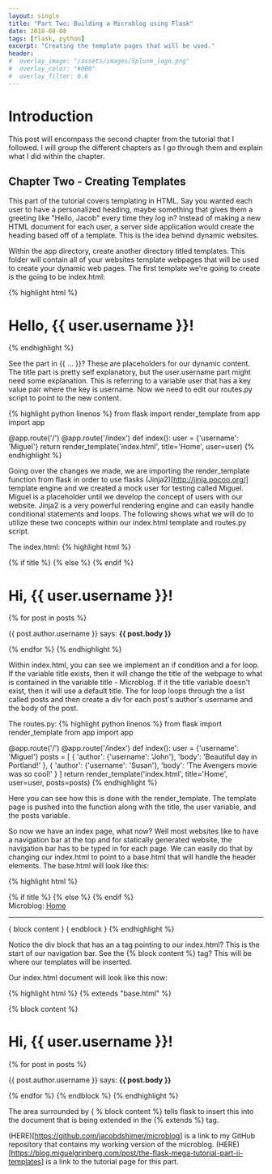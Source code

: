 ```yaml
---
layout: single
title: "Part Two: Building a Microblog using Flask"
date: 2018-08-08
tags: [flask, python]
excerpt: "Creating the template pages that will be used."
header:
#  overlay_image: "/assets/images/Splunk_logo.png"
#  overlay_color: "#000"
#  overlay_filter: 0.6
---
```


# Introduction

This post will encompass the second chapter from the tutorial that I followed.  I will group the different chapters as I go through them and explain what I did within the chapter.

## Chapter Two - Creating Templates

This part of the tutorial covers templating in HTML.  Say you wanted each user to have a personalized heading, maybe something that gives them a greeting like "Hello, Jacob" every time they log in?  Instead of making a new HTML document for each user, a server side application would create the heading based off of a template.  This is the idea behind dynamic websites.  

Within the app directory, create another directory titled templates.  This folder will contain all of your websites template webpages that will be used to create your dynamic web pages.  The first template we're going to create is the going to be index.html:

{% highlight html %}
  <html>
      <head>
          <title>{{ title }} - Microblog</title>
      </head>
      <body>
          <h1>Hello, {{ user.username }}!</h1>
      </body>
  </html>
{% endhighlight %}

See the part in {{ ... }}?  These are placeholders for our dynamic content.  The title part is pretty self explanatory, but the user.username part might need some explanation.  This is referring to a variable user that has a key value pair where the key is username.  Now we need to edit our routes.py script to point to the new content.

{% highlight python linenos %}
  from flask import render_template
  from app import app

  @app.route('/')
  @app.route('/index')
  def index():
      user = {'username': 'Miguel'}
      return render_template('index.html', title='Home', user=user)
{% endhighlight %}

Going over the changes we made, we are importing the render_template function from flask in order to use flasks (Jinja2)[http://jinja.pocoo.org/] template engine and we created a mock user for testing called Miguel.  Miguel is a placeholder until we develop the concept of users with our website.  Jinja2 is a very powerful rendering engine and can easily handle conditional statements and loops.  The following shows what we will do to utilize these two concepts within our index.html template and routes.py script.

The index.html:
{% highlight html %}
  <html>
      <head>
          {% if title %}
          <title>{{ title }} - Microblog</title>
          {% else %}
          <title>Welcome to Microblog</title>
          {% endif %}
      </head>
      <body>
          <h1>Hi, {{ user.username }}!</h1>
          {% for post in posts %}
          <div><p>{{ post.author.username }} says: <b>{{ post.body }}</b></p></div>
          {% endfor %}
      </body>
  </html>
{% endhighlight %}

Within index.html, you can see we implement an if condition and a for loop.  If the variable title exists, then it will change the title of the webpage to what is contained in the variable title - Microblog.  If it the title variable doesn't exist, then it will use a default title.  The for loop loops through the a list called posts and then create a div for each post's author's username and the body of the post.

The routes.py:
{% highlight python linenos %}
  from flask import render_template
  from app import app

  @app.route('/')
  @app.route('/index')
  def index():
      user = {'username': 'Miguel'}
      posts = [
          {
              'author': {'username': 'John'},
              'body': 'Beautiful day in Portland!'
          },
          {
              'author': {'username': 'Susan'},
              'body': 'The Avengers movie was so cool!'
          }
      ]
      return render_template('index.html', title='Home', user=user, posts=posts)
{% endhighlight %}

Here you can see how this is done with the render_template.  The template page is pushed into the function along with the title, the user variable, and the posts variable.

So now we have an index page, what now? Well most websites like to have a navigation bar at the top and for statically generated website, the navigation bar has to be typed in for each page.  We can easily do that by changing our index.html to point to a base.html that will handle the header elements.  The base.html will look like this:

{% highlight html %}
  <html>
      <head>
        {% if title %}
        <title>{{ title }} - Microblog</title>
        {% else %}
        <title>Welcome to Microblog</title>
        {% endif %}
      </head>
      <body>
          <div>Microblog: <a href="/index">Home</a></div>
          <hr>
          { block content } { endblock }
      </body>
  </html>
{% endhighlight %}

Notice the div block that has an a tag pointing to our index.html?  This is the start of our navigation bar.  See the {% block content %} tag? This will be where our templates will be inserted.

Our index.html document will look like this now:

{% highlight html %}
  {% extends "base.html" %}

  {% block content %}
      <h1>Hi, {{ user.username }}!</h1>
      {% for post in posts %}
      <div><p>{{ post.author.username }} says: <b>{{ post.body }}</b></p></div>
      {% endfor %}
  {% endblock %}
{% endhighlight %}

The area surrounded by { % block content %} tells flask to insert this into the document that is being extended in the {% extends %} tag.

(HERE)[https://github.com/jacobdshimer/microblog] is a link to my GitHub repository that contains my working version of the microblog.
(HERE)[https://blog.miguelgrinberg.com/post/the-flask-mega-tutorial-part-ii-templates] is a link to the tutorial page for this part.
